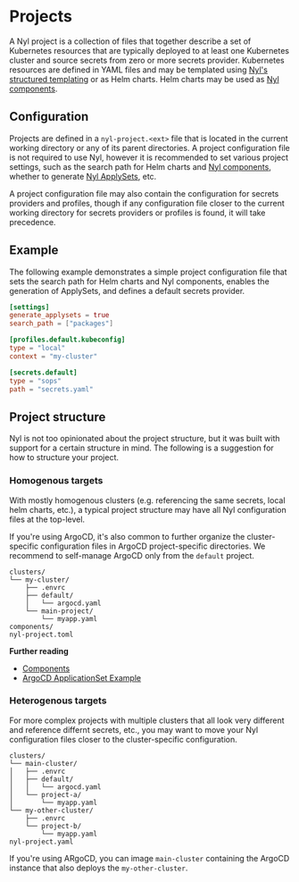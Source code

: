 # Projects

A Nyl project is a collection of files that together describe a set of Kubernetes resources that are typically deployed
to at least one Kubernetes cluster and source secrets from zero or more secrets provider. Kubernetes resources are
defined in YAML files and may be templated using [Nyl's structured templating](../templating.md) or as Helm charts.
Helm charts may be used as [Nyl components](../components.md).

## Configuration

Projects are defined in a `nyl-project.<ext>` file that is located in the current working directory or any of its parent
directories. A project configuration file is not required to use Nyl, however it is recommended to set various project
settings, such as the search path for Helm charts and [Nyl components](../components.md), whether to generate
[Nyl ApplySets](../applysets.md), etc.

A project configuration file may also contain the configuration for secrets providers and profiles, though if any
configuration file closer to the current working directory for secrets providers or profiles is found, it will take
precedence.

## Example

The following example demonstrates a simple project configuration file that sets the search path for Helm charts and
Nyl components, enables the generation of ApplySets, and defines a default secrets provider.

```toml title="nyl-project.toml"
[settings]
generate_applysets = true
search_path = ["packages"]

[profiles.default.kubeconfig]
type = "local"
context = "my-cluster"

[secrets.default]
type = "sops"
path = "secrets.yaml"
```

## Project structure

Nyl is not too opinionated about the project structure, but it was built with support for a certain structure in mind.
The following is a suggestion for how to structure your project.

### Homogenous targets

With mostly homogenous clusters (e.g. referencing the same secrets, local helm charts, etc.), a typical project
structure may have all Nyl configuration files at the top-level.

If you're using ArgoCD, it's also common to further organize the cluster-specific configuration files in ArgoCD
project-specific directories. We recommend to self-manage ArgoCD only from the `default` project.

```
clusters/
└── my-cluster/
    ├── .envrc
    ├── default/
    │   └── argocd.yaml
    └── main-project/
        └── myapp.yaml
components/
nyl-project.toml
```

__Further reading__

* [Components](../components.md)
* [ArgoCD ApplicationSet Example](../argocd-plugin.md#applicationset-example)

### Heterogenous targets

For more complex projects with multiple clusters that all look very different and reference differnt secrets, etc.,
you may want to move your Nyl configuration files closer to the cluster-specific configuration.

```
clusters/
└── main-cluster/
│   ├── .envrc
│   ├── default/
│   │   └── argocd.yaml
│   └── project-a/
│       └── myapp.yaml
└── my-other-cluster/
    ├── .envrc
    └── project-b/
        └── myapp.yaml
nyl-project.yaml
```

If you're using ARgoCD,  you can image `main-cluster` containing the ArgoCD instance that also deploys the
`my-other-cluster`.
